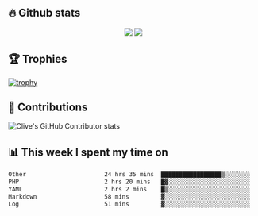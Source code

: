 ## &#128293; Github stats

<!-- GitHub Readme Streak Stats - https://github.com/DenverCoder1/github-readme-streak-stats -->
<p align="center">

<picture>
  <source 
    srcset="https://github-readme-stats.vercel.app/api?username=clivewalkden&count_private=true&show_icons=true&theme=darcula"
    media="(prefers-color-scheme: dark)"
  />
  <source
    srcset="https://github-readme-stats.vercel.app/api?username=clivewalkden&count_private=true&show_icons=true&theme=calm"
    media="(prefers-color-scheme: light), (prefers-color-scheme: no-preference)"
  />
  <img src="https://github-readme-stats.vercel.app/api?username=clivewalkden&count_private=true&show_icons=true&theme=darcula" />
</picture>

<a href="https://git.io/streak-stats" target="_blank">
  <img src="http://github-readme-streak-stats.herokuapp.com?user=clivewalkden&theme=darcula&date_format=j%20M%5B%20Y%5D" />
</a>

</p>

## &#127942; Trophies
[![trophy](https://github-profile-trophy.vercel.app/?username=clivewalkden&theme=onedark)](https://github.com/clivewalkden/github-profile-trophy)

## &#129309; Contributions
![Clive's GitHub Contributor stats](https://github-contributor-stats.vercel.app/api?username=clivewalkden)

## &#128202; This week I spent my time on
<!--START_SECTION:waka-->

```txt
Other                      24 hrs 35 mins  █████████████████▒░░░░░░░   68.87 %
PHP                        2 hrs 20 mins   █▓░░░░░░░░░░░░░░░░░░░░░░░   06.55 %
YAML                       2 hrs 2 mins    █▒░░░░░░░░░░░░░░░░░░░░░░░   05.70 %
Markdown                   58 mins         ▓░░░░░░░░░░░░░░░░░░░░░░░░   02.71 %
Log                        51 mins         ▓░░░░░░░░░░░░░░░░░░░░░░░░   02.42 %
```

<!--END_SECTION:waka-->

